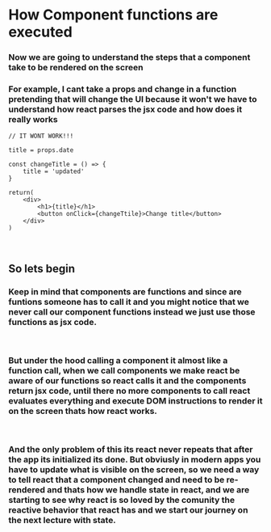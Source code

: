 # How Component functions are executed
### Now we are going to understand the steps that a component take to be rendered on the screen 

### For example, I cant take a props and change in a function pretending that will change the UI because it won't we have to understand how react parses the jsx code and how does it really works
````
// IT WONT WORK!!!

title = props.date

const changeTitle = () => {
    title = 'updated'
}

return(
    <div>
        <h1>{title}</h1>
        <button onClick={changeTtile}>Change title</button>
    </div>
)
````
<br>

## So lets begin
### Keep in mind that components are functions and since are funtions someone has to call it and you might notice that we never call our component functions instead we just use those functions as jsx code.
<br>

### But under the hood calling a component it almost like a function call, when we call components we make react be aware of our functions so react calls it and the components return jsx code, until there no more components to call react evaluates everything and execute DOM instructions to render it on the screen thats how react works.
<br>

### And the only problem of this its react never repeats that after the app its initialized its done. But obviusly in modern apps you have to update what is visible on the screen, so we need a way to tell react that a component changed and need to be re-rendered and thats how we handle state in react, and we are starting to see why react is so loved by the comunity the reactive behavior that react has and we start our journey on the next lecture with state.